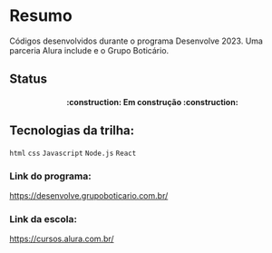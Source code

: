 # Resumo

Códigos desenvolvidos durante o programa Desenvolve 2023. Uma parceria Alura include e o Grupo Boticário.

## Status

<h4 align="center"> 
    :construction:  Em construção  :construction:
</h4>

## Tecnologias da trilha:

`html`
`css`
`Javascript`
`Node.js`
`React`

### Link do programa:

https://desenvolve.grupoboticario.com.br/

### Link da escola:

https://cursos.alura.com.br/
